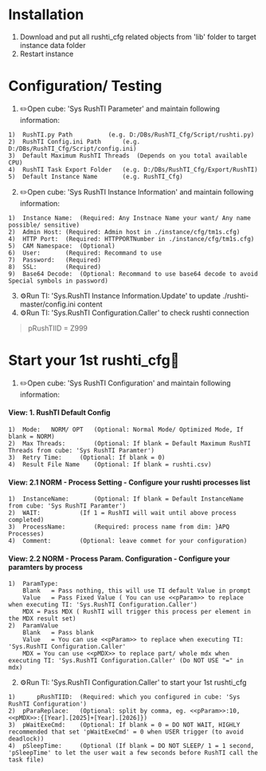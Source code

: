 # Installation

1. Download and put all rushti_cfg related objects from 'lib' folder to target instance data folder
2. Restart instance

# Configuration/ Testing
1. ✏️Open cube: 'Sys RushTI Parameter' and maintain following information:
>
	1)	RushTI.py Path 			(e.g. D:/DBs/RushTI_Cfg/Script/rushti.py)
	2)	RushTI Config.ini Path 		(e.g. D:/DBs/RushTI_Cfg/Script/config.ini)
   	3) 	Default Maximum RushTI Threads 	(Depends on you total available CPU)
	4) 	RushTI Task Export Folder 	(e.g. D:/DBs/RushTI_Cfg/Export/RushTI)
	5) 	Default Instance Name 		(e.g. RushTI_Cfg)
>
2. ✏️Open cube: 'Sys RushTI Instance Information' and maintain following information:
>
	1)	Instance Name:	(Required: Any Instnace Name your want/ Any name possible/ sensitive)
	2)	Admin Host:	(Required: Admin host in ./instance/cfg/tm1s.cfg)
	4)	HTTP Port:	(Required: HTTPPORTNumber in ./instance/cfg/tm1s.cfg)
	5)	CAM Namespace:	(Optional)
	6)	User:		(Required: Recommand to use 
	7)	Password:	(Required)
	8)	SSL: 		(Required)
	9)	Base64 Decode:	(Optional: Recommand to use base64 decode to avoid Special symbols in password)
>
3. ⚙️Run TI: 'Sys.RushTI Instance Information.Update' to update ./rushti-master/config.ini content
4. ⚙️Run TI: 'Sys.RushTI Configuration.Caller' to check rushti connection
>
>	pRushTIID = Z999
>
# Start your 1st rushti_cfg💪
1. ✏️Open cube: 'Sys RushTI Configuration' and maintain following information:
#### View: 1. RushTI Default Config
>
	1)	Mode:	NORM/ OPT	(Optional: Normal Mode/ Optimized Mode, If blank = NORM)
	2)	Max Threads: 		(Optional: If blank = Default Maximum RushTI Threads from cube: 'Sys RushTI Paramter')
	3) 	Retry Time:		(Optional: If blank = 0)
	4)	Result File Name	(Optional: If blank = rushti.csv)
>
#### View: 2.1 NORM - Process Setting - Configure your rushti processes list
>
	1) 	InstanceName:		(Optional: If blank = Default InstanceName from cube: 'Sys RushTI Paramter')
	2)	WAIT:			(If 1 = RushTI will wait until above process completed)
	3)	ProcessName:		(Required: process name from dim: }APQ Processes)
	4)	Comment:		(Optional: leave commet for your configuration)
>
#### View: 2.2 NORM - Process Param. Configuration - Configure your paramters by process
>	
	1) 	ParamType:
		Blank 	= Pass nothing, this will use TI default Value in prompt
		Value 	= Pass Fixed Value ( You can use <<pParam>> to replace when executing TI: 'Sys.RushTI Configuration.Caller')
		MDX	= Pass MDX ( RushTI will trigger this process per element in the MDX result set)
	2) 	ParamValue
		Blank 	= Pass blank
		Value 	= You can use <<pParam>> to replace when executing TI: 'Sys.RushTI Configuration.Caller'
		MDX	= You can use <<pMDX>> to replace part/ whole mdx when executing TI: 'Sys.RushTI Configuration.Caller' (Do NOT USE "=" in mdx)

>
2. ⚙️Run TI: 'Sys.RushTI Configuration.Caller' to start your 1st rushti_cfg
>
	1)  	pRushTIID: 	(Required: which you configured in cube: 'Sys RushTI Configuration')
 	2) 	pParaReplace: 	(Optional: split by comma, eg. <<pParam>>:10, <<pMDX>>:{[Year].[2025]+[Year].[2026]})
  	3) 	pWaitExeCmd: 	(Optional: If blank = 0 = DO NOT WAIT, HIGHLY recommended that set 'pWaitExeCmd' = 0 when USER trigger (to avoid deadlock))
   	4) 	pSleepTime: 	(Optional (If blank = DO NOT SLEEP/ 1 = 1 second, 'pSleepTime' to let the user wait a few seconds before RushTI call the task file)
>
